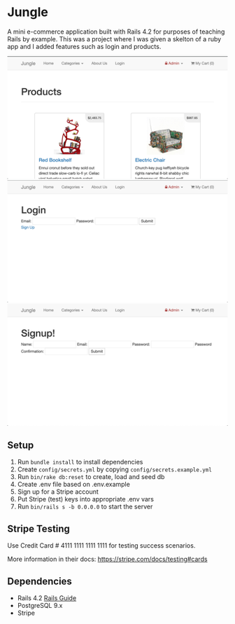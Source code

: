 # Jungle

A mini e-commerce application built with Rails 4.2 for purposes of teaching Rails by example.
This was a project where I was given a skelton of a ruby app and I added features such as login and products.

![home page](https://github.com/kir-/jungle-rails/blob/master/img/Screen%20Shot%202019-08-28%20at%202.58.47%20PM.png?raw=true)
![login page](https://github.com/kir-/jungle-rails/blob/master/img/Screen%20Shot%202019-08-28%20at%202.58.55%20PM.png?raw=true)
![sign up page](https://github.com/kir-/jungle-rails/blob/master/img/Screen%20Shot%202019-08-28%20at%202.59.06%20PM.png?raw=true)

## Setup

1. Run `bundle install` to install dependencies
3. Create `config/secrets.yml` by copying `config/secrets.example.yml`
4. Run `bin/rake db:reset` to create, load and seed db
5. Create .env file based on .env.example
6. Sign up for a Stripe account
7. Put Stripe (test) keys into appropriate .env vars
8. Run `bin/rails s -b 0.0.0.0` to start the server

## Stripe Testing

Use Credit Card # 4111 1111 1111 1111 for testing success scenarios.

More information in their docs: <https://stripe.com/docs/testing#cards>

## Dependencies

* Rails 4.2 [Rails Guide](http://guides.rubyonrails.org/v4.2/)
* PostgreSQL 9.x
* Stripe

